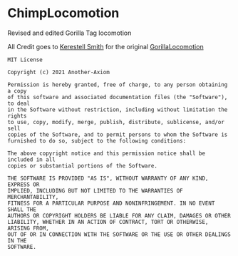 # ChimpLocomotion
Revised and edited Gorilla Tag locomotion

All Credit goes to [Kerestell Smith]([url](https://github.com/Kerestell?tab=overview&from=2021-12-01&to=2021-12-31)) for the original [GorillaLocomotion]([url](https://github.com/Another-Axiom/GorillaLocomotion))
```
MIT License

Copyright (c) 2021 Another-Axiom

Permission is hereby granted, free of charge, to any person obtaining a copy
of this software and associated documentation files (the "Software"), to deal
in the Software without restriction, including without limitation the rights
to use, copy, modify, merge, publish, distribute, sublicense, and/or sell
copies of the Software, and to permit persons to whom the Software is
furnished to do so, subject to the following conditions:

The above copyright notice and this permission notice shall be included in all
copies or substantial portions of the Software.

THE SOFTWARE IS PROVIDED "AS IS", WITHOUT WARRANTY OF ANY KIND, EXPRESS OR
IMPLIED, INCLUDING BUT NOT LIMITED TO THE WARRANTIES OF MERCHANTABILITY,
FITNESS FOR A PARTICULAR PURPOSE AND NONINFRINGEMENT. IN NO EVENT SHALL THE
AUTHORS OR COPYRIGHT HOLDERS BE LIABLE FOR ANY CLAIM, DAMAGES OR OTHER
LIABILITY, WHETHER IN AN ACTION OF CONTRACT, TORT OR OTHERWISE, ARISING FROM,
OUT OF OR IN CONNECTION WITH THE SOFTWARE OR THE USE OR OTHER DEALINGS IN THE
SOFTWARE.
```
